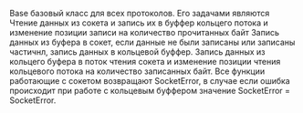 Base базовый класс для всех протоколов. Его задачами являются
Чтение данных из сокета и запись их в буффер кольцего потока и изменение позиции записи на количество прочитанных байт
Запись данных из буфера в сокет, если данные не были записаны или записаны частичнл, запись данных в кольцевой буффер.
Запись данных из кольцего буфера в поток чтения сокета и изменение позиции чтения кольцевого потока на количество записанных байт.
Все функции работающие с сокетом возвращают SocketError, в случае если ошибка происходит при работе с кольцевым буффером значение SocketError = SocketError.
